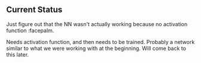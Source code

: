 ## Current Status

Just figure out that the NN wasn't actually working because no activation function :facepalm.

Needs activation function, and then needs to be trained. Probably a network similar to what we were working with at the beginning. Will come back to this later.